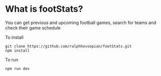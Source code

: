 # What is footStats?

You can get previous and upcoming football games, search for teams and check their game schedule

To install
```
git clone https://github.com/ralphhovsepian/footStats.git
npm install
```

To run
```
npm run dev
```
